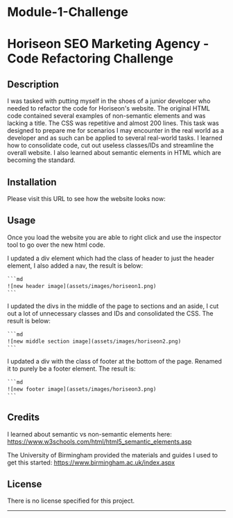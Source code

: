 # Module-1-Challenge

# Horiseon SEO Marketing Agency - Code Refactoring Challenge

## Description

I was tasked with putting myself in the shoes of a junior developer who needed to refactor the code for Horiseon's website.
The original HTML code contained several examples of non-semantic elements and was lacking a title. The CSS was repetitive and almost 200 lines.
This task was designed to prepare me for scenarios I may encounter in the real world as a developer and as such can be applied to several real-world tasks.
I learned how to consolidate code, cut out useless classes/IDs and streamline the overall website. I also learned about semantic elements in HTML which are becoming the standard.

## Installation

Please visit this URL to see how the website looks now:

## Usage

Once you load the website you are able to right click and use the inspector tool to go over the new html code.

I updated a div element which had the class of header to just the header element, I also added a nav, the result is below:

    ```md
    ![new header image](assets/images/horiseon1.png)
    ```
I updated the divs in the middle of the page to sections and an aside, I cut out a lot of unnecessary classes and IDs and consolidated the CSS. The result is below:

    ```md
    ![new middle section image](assets/images/horiseon2.png)
    ```
I updated a div with the class of footer at the bottom of the page. Renamed it to purely be a footer element. The result is:

    ```md
    ![new footer image](assets/images/horiseon3.png)
    ```

## Credits

I learned about semantic vs non-semantic elements here: https://www.w3schools.com/html/html5_semantic_elements.asp

The University of Birmingham provided the materials and guides I used to get this started: https://www.birmingham.ac.uk/index.aspx 

## License

There is no license specified for this project.

---
